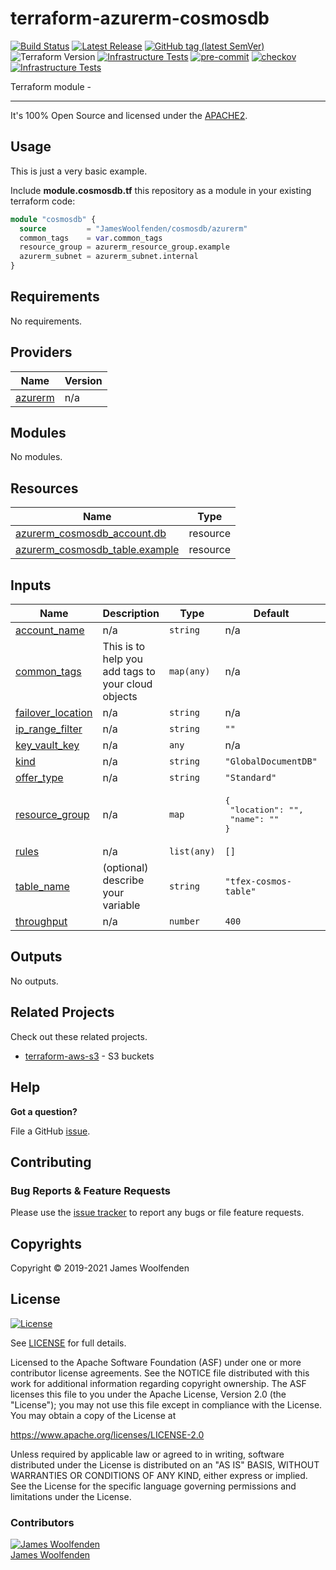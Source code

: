 # terraform-azurerm-cosmosdb

[![Build Status](https://github.com/JamesWoolfenden/terraform-azurerm-cosmosdb/workflows/Verify%20and%20Bump/badge.svg?branch=master)](https://github.com/JamesWoolfenden/terraform-azurerm-cosmosdb)
[![Latest Release](https://img.shields.io/github/release/JamesWoolfenden/terraform-azurerm-cosmosdb.svg)](https://github.com/JamesWoolfenden/terraform-azurerm-cosmosdb/releases/latest)
[![GitHub tag (latest SemVer)](https://img.shields.io/github/tag/JamesWoolfenden/terraform-azurerm-cosmosdb.svg?label=latest)](https://github.com/JamesWoolfenden/terraform-azurerm-cosmosdb/releases/latest)
![Terraform Version](https://img.shields.io/badge/tf-%3E%3D0.14.0-blue.svg)
[![Infrastructure Tests](https://www.bridgecrew.cloud/badges/github/JamesWoolfenden/terraform-azurerm-cosmosdb/cis_aws)](https://www.bridgecrew.cloud/link/badge?vcs=github&fullRepo=JamesWoolfenden%2Fterraform-azurerm-cosmosdb&benchmark=CIS+AWS+V1.2)
[![pre-commit](https://img.shields.io/badge/pre--commit-enabled-brightgreen?logo=pre-commit&logoColor=white)](https://github.com/pre-commit/pre-commit)
[![checkov](https://img.shields.io/badge/checkov-verified-brightgreen)](https://www.checkov.io/)
[![Infrastructure Tests](https://www.bridgecrew.cloud/badges/github/jameswoolfenden/terraform-azurerm-cosmosdb/general)](https://www.bridgecrew.cloud/link/badge?vcs=github&fullRepo=JamesWoolfenden%2Fterraform-azurerm-cosmosdb&benchmark=INFRASTRUCTURE+SECURITY)

Terraform module -

---

It's 100% Open Source and licensed under the [APACHE2](LICENSE).

## Usage

This is just a very basic example.

Include **module.cosmosdb.tf** this repository as a module in your existing terraform code:

```terraform
module "cosmosdb" {
  source         = "JamesWoolfenden/cosmosdb/azurerm"
  common_tags    = var.common_tags
  resource_group = azurerm_resource_group.example
  azurerm_subnet = azurerm_subnet.internal
}
```

<!-- BEGINNING OF PRE-COMMIT-TERRAFORM DOCS HOOK -->
## Requirements

No requirements.

## Providers

| Name | Version |
|------|---------|
| <a name="provider_azurerm"></a> [azurerm](#provider\_azurerm) | n/a |

## Modules

No modules.

## Resources

| Name | Type |
|------|------|
| [azurerm_cosmosdb_account.db](https://registry.terraform.io/providers/hashicorp/azurerm/latest/docs/resources/cosmosdb_account) | resource |
| [azurerm_cosmosdb_table.example](https://registry.terraform.io/providers/hashicorp/azurerm/latest/docs/resources/cosmosdb_table) | resource |

## Inputs

| Name | Description | Type | Default | Required |
|------|-------------|------|---------|:--------:|
| <a name="input_account_name"></a> [account\_name](#input\_account\_name) | n/a | `string` | n/a | yes |
| <a name="input_common_tags"></a> [common\_tags](#input\_common\_tags) | This is to help you add tags to your cloud objects | `map(any)` | n/a | yes |
| <a name="input_failover_location"></a> [failover\_location](#input\_failover\_location) | n/a | `string` | n/a | yes |
| <a name="input_ip_range_filter"></a> [ip\_range\_filter](#input\_ip\_range\_filter) | n/a | `string` | `""` | no |
| <a name="input_key_vault_key"></a> [key\_vault\_key](#input\_key\_vault\_key) | n/a | `any` | n/a | yes |
| <a name="input_kind"></a> [kind](#input\_kind) | n/a | `string` | `"GlobalDocumentDB"` | no |
| <a name="input_offer_type"></a> [offer\_type](#input\_offer\_type) | n/a | `string` | `"Standard"` | no |
| <a name="input_resource_group"></a> [resource\_group](#input\_resource\_group) | n/a | `map` | <pre>{<br>  "location": "",<br>  "name": ""<br>}</pre> | no |
| <a name="input_rules"></a> [rules](#input\_rules) | n/a | `list(any)` | `[]` | no |
| <a name="input_table_name"></a> [table\_name](#input\_table\_name) | (optional) describe your variable | `string` | `"tfex-cosmos-table"` | no |
| <a name="input_throughput"></a> [throughput](#input\_throughput) | n/a | `number` | `400` | no |

## Outputs

No outputs.
<!-- END OF PRE-COMMIT-TERRAFORM DOCS HOOK -->

## Related Projects

Check out these related projects.

- [terraform-aws-s3](https://github.com/jameswoolfenden/terraform-aws-s3) - S3 buckets

## Help

**Got a question?**

File a GitHub [issue](https://github.com/JamesWoolfenden/terraform-azurerm-cosmosdb/issues).

## Contributing

### Bug Reports & Feature Requests

Please use the [issue tracker](https://github.com/JamesWoolfenden/terraform-azurerm-cosmosdb/issues) to report any bugs or file feature requests.

## Copyrights

Copyright © 2019-2021 James Woolfenden

## License

[![License](https://img.shields.io/badge/License-Apache%202.0-blue.svg)](https://opensource.org/licenses/Apache-2.0)

See [LICENSE](LICENSE) for full details.

Licensed to the Apache Software Foundation (ASF) under one
or more contributor license agreements. See the NOTICE file
distributed with this work for additional information
regarding copyright ownership. The ASF licenses this file
to you under the Apache License, Version 2.0 (the
"License"); you may not use this file except in compliance
with the License. You may obtain a copy of the License at

<https://www.apache.org/licenses/LICENSE-2.0>

Unless required by applicable law or agreed to in writing,
software distributed under the License is distributed on an
"AS IS" BASIS, WITHOUT WARRANTIES OR CONDITIONS OF ANY
KIND, either express or implied. See the License for the
specific language governing permissions and limitations
under the License.

### Contributors

[![James Woolfenden][jameswoolfenden_avatar]][jameswoolfenden_homepage]<br/>[James Woolfenden][jameswoolfenden_homepage]

[jameswoolfenden_homepage]: https://github.com/jameswoolfenden
[jameswoolfenden_avatar]: https://github.com/jameswoolfenden.png?size=150
[github]: https://github.com/jameswoolfenden
[linkedin]: https://www.linkedin.com/in/jameswoolfenden/
[twitter]: https://twitter.com/JimWoolfenden
[share_twitter]: https://twitter.com/intent/tweet/?text=terraform-azurerm-cosmosdb&url=https://github.com/JamesWoolfenden/terraform-azurerm-cosmosdb
[share_linkedin]: https://www.linkedin.com/shareArticle?mini=true&title=terraform-azurerm-cosmosdb&url=https://github.com/JamesWoolfenden/terraform-azurerm-cosmosdb
[share_reddit]: https://reddit.com/submit/?url=https://github.com/JamesWoolfenden/terraform-azurerm-cosmosdb
[share_facebook]: https://facebook.com/sharer/sharer.php?u=https://github.com/JamesWoolfenden/terraform-azurerm-cosmosdb
[share_email]: mailto:?subject=terraform-azurerm-cosmosdb&body=https://github.com/JamesWoolfenden/terraform-azurerm-cosmosdb
